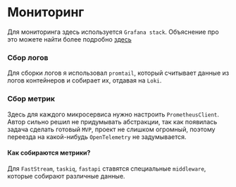 # Мониторинг

Для мониторинга здесь используется `Grafana stack`. Объяснение про это можете найти более подробно [здесь](https://www.youtube.com/watch?v=2JIyHNskK-c&t=1569s)

### Сбор логов

Для сборки логов я использовал `promtail`, который считывает данные из логов контейнеров и собирает их, отдавая на `Loki`. 

### Сбор метрик

Здесь для каждого микросервиса нужно настроить `PrometheusClient`. Автор сильно решил не придумывать абстракции, так как появилась задача сделать готовый `MVP`,
проект не слишком огромный, поэтому переезда на какой-нибудь `OpenTelemetry` не задумывается. 

#### Как собираются метрики?

Для `FastStream`, `taskiq`, `fastapi` ставятся специальные `middleware`, которые собирают различные данные. 
